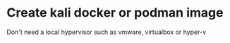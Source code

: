 # Create kali docker or podman image

Don't need a local hypervisor such as vmware, virtualbox or hyper-v
